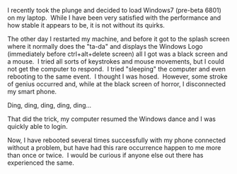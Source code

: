 
I recently took the plunge and decided to load Windows7 (pre-beta 6801) on my laptop.  While I have been very satisfied with the performance and how stable it appears to be, it is not without its quirks.

The other day I restarted my machine, and before it got to the splash screen where it normally does the "ta-da" and displays the Windows Logo (immediately before ctrl+alt+delete screen) all I got was a black screen and a mouse.  I tried all sorts of keystrokes and mouse movements, but I could not get the computer to respond.  I tried "sleeping" the computer and even rebooting to the same event.  I thought I was hosed.  However, some stroke of genius occurred and, while at the black screen of horror, I disconnected my smart phone.

Ding, ding, ding, ding, ding...

That did the trick, my computer resumed the Windows dance and I was quickly able to login.

Now, I have rebooted several times successfully with my phone connected without a problem, but have had this rare occurrence happen to me more than once or twice.  I would be curious if anyone else out there has experienced the same.
